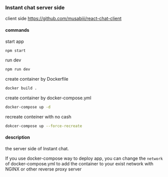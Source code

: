 ### Instant chat server side

client side https://github.com/musabiii/react-chat-client
#### commands
start app
```bash
npm start
```

run dev
```bash
npm run dev
```

create container by Dockerfile
```bash
docker build .
```

create container by docker-compose.yml
```bash
docker-compose up -d
```

recreate conteiner with no cash
```bash
dokcer-compose up --force-recreate
```

#### description
the server side of Instant chat.

If you use docker-compose way to deploy app, you can change the `network` of docker-compose.yml to add the container to your exist network with NGINX or other reverse proxy server

